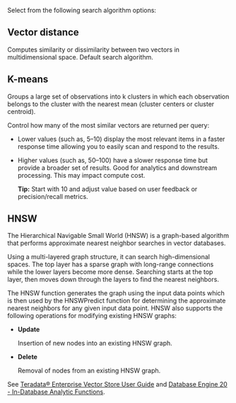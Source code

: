 Select from the following search algorithm options:

## Vector distance


Computes similarity or dissimilarity between two vectors in multidimensional space. Default search algorithm.

## K-means


Groups a large set of observations into k clusters in which each observation belongs to the cluster with the nearest mean (cluster centers or cluster centroid).

Control how many of the most similar vectors are returned per query:

-   Lower values (such as, 5–10) display the most relevant items in a faster response time allowing you to easily scan and respond to the results.


-   Higher values (such as, 50–100) have a slower response time but provide a broader set of results. Good for analytics and downstream processing. This may impact compute cost.

    **Tip:** Start with 10 and adjust value based on user feedback or precision/recall metrics.


## HNSW


The Hierarchical Navigable Small World (HNSW) is a graph-based algorithm that performs approximate nearest neighbor searches in vector databases.

Using a multi-layered graph structure, it can search high-dimensional spaces. The top layer has a sparse graph with long-range connections while the lower layers become more dense. Searching starts at the top layer, then moves down through the layers to find the nearest neighbors.

The HNSW function generates the graph using the input data points which is then used by the HNSWPredict function for determining the approximate nearest neighbors for any given input data point. HNSW also supports the following operations for modifying existing HNSW graphs:

-   **Update**

    Insertion of new nodes into an existing HNSW graph.


-   **Delete**

    Removal of nodes from an existing HNSW graph.


See [Teradata® Enterprise Vector Store User Guide](https://docs.teradata.com/access/sources/dita/map?dita:mapPath=bav1749171335700.ditamap&dita:ditavalPath=yeh1751419390153.ditaval) and [Database Engine 20 - In-Database Analytic Functions](https://docs.teradata.com/access/sources/dita/map?dita:mapPath=rjr1747262120366.ditamap).

